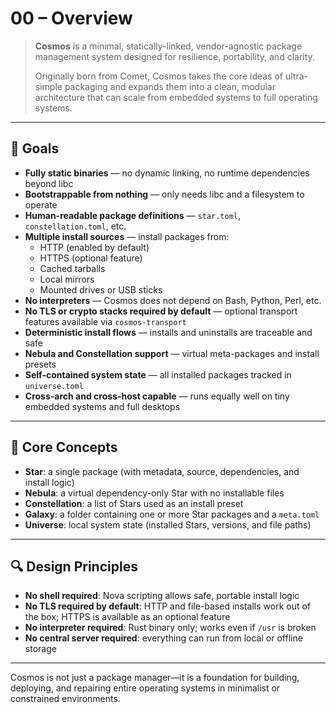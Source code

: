 # 00 – Overview

> **Cosmos** is a minimal, statically-linked, vendor-agnostic package management system designed for resilience, portability, and clarity.
>
> Originally born from Comet, Cosmos takes the core ideas of ultra-simple packaging and expands them into a clean, modular architecture that can scale from embedded systems to full operating systems.

---

## 🚀 Goals

- **Fully static binaries** — no dynamic linking, no runtime dependencies beyond libc
- **Bootstrappable from nothing** — only needs libc and a filesystem to operate
- **Human-readable package definitions** — `star.toml`, `constellation.toml`, etc.
- **Multiple install sources** — install packages from:
  - HTTP (enabled by default)
  - HTTPS (optional feature)
  - Cached tarballs
  - Local mirrors
  - Mounted drives or USB sticks
- **No interpreters** — Cosmos does not depend on Bash, Python, Perl, etc.
- **No TLS or crypto stacks required by default** — optional transport features available via `cosmos-transport`
- **Deterministic install flows** — installs and uninstalls are traceable and safe
- **Nebula and Constellation support** — virtual meta-packages and install presets
- **Self-contained system state** — all installed packages tracked in `universe.toml`
- **Cross-arch and cross-host capable** — runs equally well on tiny embedded systems and full desktops

---

## 🧰 Core Concepts

- **Star**: a single package (with metadata, source, dependencies, and install logic)
- **Nebula**: a virtual dependency-only Star with no installable files
- **Constellation**: a list of Stars used as an install preset
- **Galaxy**: a folder containing one or more Star packages and a `meta.toml`
- **Universe**: local system state (installed Stars, versions, and file paths)

---

## 🔍 Design Principles

- **No shell required**: Nova scripting allows safe, portable install logic
- **No TLS required by default**: HTTP and file-based installs work out of the box; HTTPS is available as an optional feature
- **No interpreter required**: Rust binary only; works even if `/usr` is broken
- **No central server required**: everything can run from local or offline storage

---

Cosmos is not just a package manager—it is a foundation for building, deploying, and repairing entire operating systems in minimalist or constrained environments.